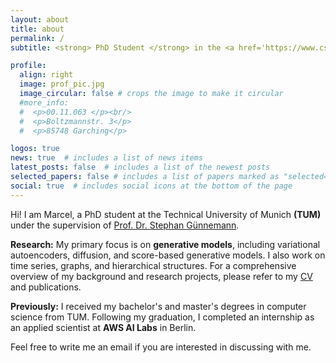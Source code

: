 ```yaml
---
layout: about
title: about
permalink: /
subtitle: <strong> PhD Student </strong> in the <a href='https://www.cs.cit.tum.de/en/daml/home/'>Data Analytics and Machine Learning (DAML)</a> group at TUM .

profile:
  align: right
  image: prof_pic.jpg
  image_circular: false # crops the image to make it circular
  #more_info: 
  #  <p>00.11.063 </p><br/>
  #  <p>Boltzmannstr. 3</p>
  #  <p>85748 Garching</p>

logos: true
news: true  # includes a list of news items
latest_posts: false  # includes a list of the newest posts
selected_papers: false # includes a list of papers marked as "selected={true}"
social: true  # includes social icons at the bottom of the page
---
```


Hi! I am Marcel, a PhD student at the Technical University of Munich <strong>(TUM)</strong> under the supervision of <a href='https://www.cs.cit.tum.de/en/daml/team/damlguennemann/'>Prof. Dr. Stephan Günnemann</a>.

<strong> Research:</strong> My primary focus is on <strong>generative models</strong>, including variational autoencoders, diffusion, and score-based generative models. I also work on time series, graphs, and hierarchical structures. For a comprehensive overview of my background and research projects, please refer to my <a href="/assets/pdf/CV.pdf">CV</a>  and publications.

<strong> Previously:</strong> I received my bachelor's and master's degrees in computer science from TUM. Following my graduation, I completed an internship as an applied scientist at <strong>AWS AI Labs</strong> in Berlin.

Feel free to write me an email if you are interested in discussing with me.
